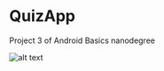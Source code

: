 # QuizApp
Project 3 of Android Basics nanodegree

![alt text](https://i.imgur.com/UxDD1sU.png "Quiz App")
